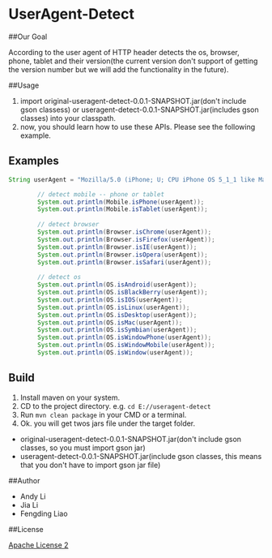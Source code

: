 UserAgent-Detect
================

##Our Goal

According to the user agent of HTTP header detects the os, browser, phone, tablet and their version(the current version don't support of getting the version number but we will add the functionality in the future).

##Usage

1. import original-useragent-detect-0.0.1-SNAPSHOT.jar(don't include gson classess) or useragent-detect-0.0.1-SNAPSHOT.jar(includes gson classes) into your classpath.
2. now, you should learn how to use these APIs. Please see the following example.

## Examples

```java
String userAgent = "Mozilla/5.0 (iPhone; U; CPU iPhone OS 5_1_1 like Mac OS X; en) AppleWebKit/534.46.0 (KHTML, like Gecko) CriOS/19.0.1084.60 Mobile/9B206 Safari/7534.48.3";   

        // detect mobile -- phone or tablet
        System.out.println(Mobile.isPhone(userAgent));
        System.out.println(Mobile.isTablet(userAgent));
        
        // detect browser
        System.out.println(Browser.isChrome(userAgent));
        System.out.println(Browser.isFirefox(userAgent));
        System.out.println(Browser.isIE(userAgent));
        System.out.println(Browser.isOpera(userAgent));
        System.out.println(Browser.isSafari(userAgent));
        
        // detect os
        System.out.println(OS.isAndroid(userAgent));
        System.out.println(OS.isBlackBerry(userAgent));
        System.out.println(OS.isIOS(userAgent));
        System.out.println(OS.isLinux(userAgent));
        System.out.println(OS.isDesktop(userAgent));
        System.out.println(OS.isMac(userAgent));
        System.out.println(OS.isSymbian(userAgent));
        System.out.println(OS.isWindowPhone(userAgent));
        System.out.println(OS.isWindowMobile(userAgent));
        System.out.println(OS.isWindow(userAgent));
```

## Build

1. Install maven on your system.
2. CD to the project directory. e.g. `cd E://useragent-detect`
3. Run `mvn clean package` in your CMD or a terminal.
4. Ok. you will get twos jars file under the target folder.
  - original-useragent-detect-0.0.1-SNAPSHOT.jar(don't include gson classes, so you must import gson jar)
  - useragent-detect-0.0.1-SNAPSHOT.jar(include gson classes, this means that you don't have to import gson jar file)

##Author
  - Andy Li
  - Jia  Li
  - Fengding Liao

##License

[Apache License 2](http://www.apache.org/licenses/LICENSE-2.0)
